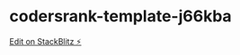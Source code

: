 # codersrank-template-j66kba

[Edit on StackBlitz ⚡️](https://stackblitz.com/edit/codersrank-template-j66kba)